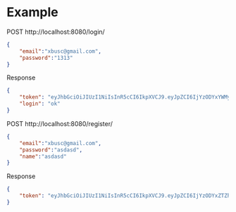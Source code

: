 # Example
POST http://localhost:8080/login/
```json 
{
    "email":"xbusc@gmail.com",
    "password":"1313"
}
```
Response
```json
{
    "token": "eyJhbGciOiJIUzI1NiIsInR5cCI6IkpXVCJ9.eyJpZCI6IjYzODYxYWMyYjQ2ZjYzOTEyYmE1ZDAxMCIsImlhdCI6MTY2OTc1MjI3NCwiZXhwIjoxNjY5Nzg4Mjc0fQ.ygOW92qj6rEt_c8G7hKPXpqVIqVCv3m1LZ8xVdJRjUg",
    "login": "ok"
}
```


POST http://localhost:8080/register/
```json
{
    "email":"xbusc@gmail.com",
    "password":"asdasd",
    "name":"asdasd"
}
```
Response
```json
{
    "token": "eyJhbGciOiJIUzI1NiIsInR5cCI6IkpXVCJ9.eyJpZCI6IjYzODYxZTZhOTIxYTVhMTFiZDQ3ZDA3NCIsImlhdCI6MTY2OTczMzk5NCwiZXhwIjoxNjY5NzY5OTk0fQ.SUISzWTcBPg7sibFhj3pikzoiu1e0gvijUnhaeOl56A"
}
```
